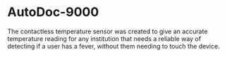 # AutoDoc-9000
The contactless temperature sensor was created to give an accurate temperature reading for any institution that needs a reliable way of detecting if a user has a fever, without them needing to touch the device.
